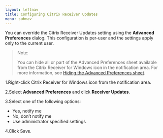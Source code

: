 ```yaml
---
layout: leftnav
title: Configuring Citrix Receiver Updates
menu: subnav
---
```


You can override the Citrix Receiver Updates setting using the **Advanced Preferences** dialog. This configuration is per-user and the settings apply only to the current user.

> Note:
>
> You can hide all or part of the Advanced Preferences sheet available from the Citrix Receiver for Windows icon in the notification area. For more information, see [Hiding the Advanced Preferences sheet](https://docs.citrix.com/en-us/receiver/windows/current-release/configure/config-xdesktop/hiding-the-advanced-preferences-sheet.html).

1.Right-click Citrix Receiver for Windows icon from the notification area.

2.Select **Advanced Preferences** and click **Receiver Updates**.

3.Select one of the following options:

*  Yes, notify me
*  No, don’t notify me
*  Use administrator specified settings

4.Click Save.